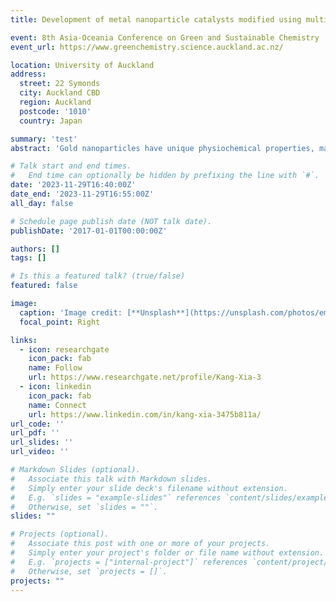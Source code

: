 ```yaml
---
title: Development of metal nanoparticle catalysts modified using multidentate polyoxometalates

event: 8th Asia-Oceania Conference on Green and Sustainable Chemistry
event_url: https://www.greenchemistry.science.auckland.ac.nz/

location: University of Auckland
address: 
  street: 22 Symonds 
  city: Auckland CBD
  region: Auckland
  postcode: '1010'
  country: Japan

summary: 'test'
abstract: 'Gold nanoparticles have unique physiochemical properties, making them a subject of great interest as catalysts. Recently, theoretical studies reveal that “anionic” gold nanoparticles can effectively activate molecular oxygen (O2) for oxidation reactions using O2 as the sole oxidant. However, due to the complexity and difficulty of designing these catalysts, limited studies have been reported. Herein, we report a feasible methodology of obtaining stable and reactive “anionic” gold nanoparticle catalysts by utilizing multidentate polyoxometalates (POMs) as protecting ligands toward efficient oxidation reactions using O2 as a green oxidant. We confirmed the existence of robust electronic interaction between gold nanoparticles and multidentate POMs, and the electronic states and reactivity of the gold nanoparticle catalysts can be sequentially modulated. Notably, these catalysts display excellent performance in oxidative dehydrogenation of piperidone derivatives to the corresponding enaminone products. Furthermore, these catalysts possessed higher stability than conventional gold nanoparticle catalysts without this modification. Our findings highlight the ability of inorganic multidentate POM ligands, bearing structural stability, steric and electronic effect, to confer long-lived and highly reactive characteristics upon gold nanoparticles. These approaches can be further extended to preparing various metal nanoparticles other than gold, enabling the design of novel nanomaterials for the development of environmentally benign reactions.'

# Talk start and end times.
#   End time can optionally be hidden by prefixing the line with `#`.
date: '2023-11-29T16:40:00Z'
date_end: '2023-11-29T16:55:00Z'
all_day: false

# Schedule page publish date (NOT talk date).
publishDate: '2017-01-01T00:00:00Z'

authors: []
tags: []

# Is this a featured talk? (true/false)
featured: false

image:
  caption: 'Image credit: [**Unsplash**](https://unsplash.com/photos/empty-brown-theater-chairs-pcGLNRCICnA)'
  focal_point: Right

links:
  - icon: researchgate
    icon_pack: fab
    name: Follow
    url: https://www.researchgate.net/profile/Kang-Xia-3
  - icon: linkedin
    icon_pack: fab
    name: Connect
    url: https://www.linkedin.com/in/kang-xia-3475b811a/
url_code: ''
url_pdf: ''
url_slides: ''
url_video: ''

# Markdown Slides (optional).
#   Associate this talk with Markdown slides.
#   Simply enter your slide deck's filename without extension.
#   E.g. `slides = "example-slides"` references `content/slides/example-slides.md`.
#   Otherwise, set `slides = ""`.
slides: ""

# Projects (optional).
#   Associate this post with one or more of your projects.
#   Simply enter your project's folder or file name without extension.
#   E.g. `projects = ["internal-project"]` references `content/project/deep-learning/index.md`.
#   Otherwise, set `projects = []`.
projects: ""
---
```

